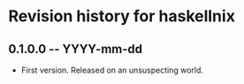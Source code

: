 # Revision history for haskellnix

## 0.1.0.0 -- YYYY-mm-dd

* First version. Released on an unsuspecting world.
